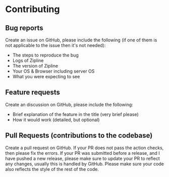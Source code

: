 # Contributing

## Bug reports

Create an issue on GitHub, please include the following (if one of them is not applicable to the issue then it's not needed):

- The steps to reproduce the bug
- Logs of Zipline
- The version of Zipline
- Your OS & Browser including server OS
- What you were expecting to see

## Feature requests

Create an discussion on GitHub, please include the following:

- Brief explanation of the feature in the title (very brief please)
- How it would work (detailed, but optional)

## Pull Requests (contributions to the codebase)

Create a pull request on GitHub. If your PR does not pass the action checks, then please fix the errors. If your PR was submitted before a release, and I have pushed a new release, please make sure to update your PR to reflect any changes, usually this is handled by GitHub.
Please make sure your code also reflects the style of the rest of the code.

